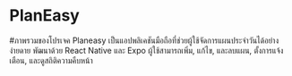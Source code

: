 # PlanEasy

#ภาพรวมของโปรเจค
Planeasy เป็นแอปพลิเคชันมือถือที่ช่วยผู้ใช้จัดการแผนประจำวันได้อย่างง่ายดาย พัฒนาด้วย React Native และ Expo ผู้ใช้สามารถเพิ่ม, แก้ไข, และลบแผน, ตั้งการแจ้งเตือน, และดูสถิติความคืบหน้า
